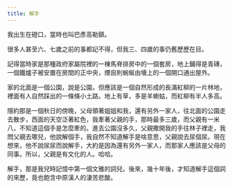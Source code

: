 ```yaml
---
title: 解手
---
```


我出生在磴口，當時也叫巴彥高勒鎮。


很多人甚至六、七歲之前的事都記不得，但我三、四歲的事仍舊歷歷在目。


記得當時家是那種政府家屬院裡的一棟馬脊排房中的一個套房，地上鋪得是青磚，一個鐵爐子被安置在房間的正中央，煙囪則蜿蜒由墻上的一個開口通出屋外。


家的北面是一個公園，說是公園，但應該是一個自然形成的長滿紅柳的一片林地，裡面有人自然踩出的一條條小土路。地上有草，多是羊蝲蛄，而紅柳有半人多高。


隱約那是一個秋日的傍晚，父母領著姐姐和我，還有另外一家人，往北面的公園走去散步，西面的天空泛著紅色，我牽著父親的手，那時最多三歲，而父親有一米八，不知道這個手是怎麼牽的。進去公園沒多久，父親撒開我的手往林子裡走，我問父親去哪兒，他說解個手，我自然不知道解手是啥意思，父親說去尿個尿。現在想來，他不說尿尿而說解手，大約是因為還有另外一家人，而那家人應該是父母的同事。所以，父親是有文化的人。哈哈。


解手，那是我兒時記憶中第一個文雅的詞兒。後來，幾十年後，才知道解手這個詞的來歷，竟也飽含中原漢人的淒苦悲酸。